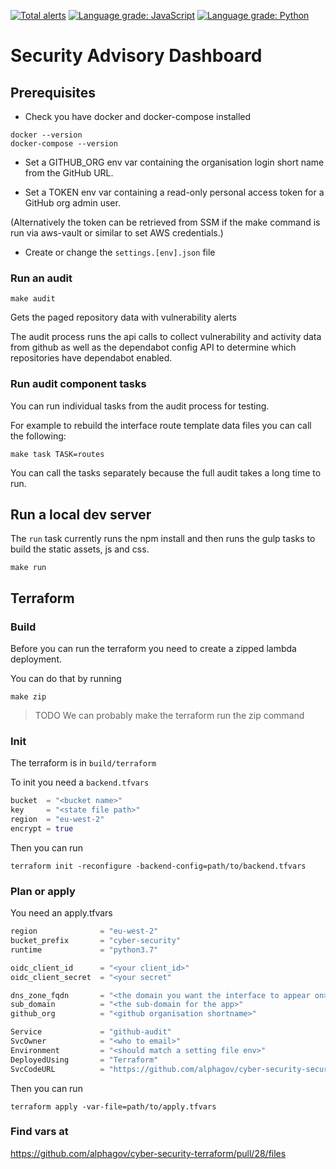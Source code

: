 [![Total alerts](https://img.shields.io/lgtm/alerts/g/alphagov/cyber-security-security-advisory-dashboard.svg?logo=lgtm&logoWidth=18)](https://lgtm.com/projects/g/alphagov/cyber-security-security-advisory-dashboard/alerts/) [![Language grade: JavaScript](https://img.shields.io/lgtm/grade/javascript/g/alphagov/cyber-security-security-advisory-dashboard.svg?logo=lgtm&logoWidth=18)](https://lgtm.com/projects/g/alphagov/cyber-security-security-advisory-dashboard/context:javascript) [![Language grade: Python](https://img.shields.io/lgtm/grade/python/g/alphagov/cyber-security-security-advisory-dashboard.svg?logo=lgtm&logoWidth=18)](https://lgtm.com/projects/g/alphagov/cyber-security-security-advisory-dashboard/context:python)

# Security Advisory Dashboard

## Prerequisites

 - Check you have docker and docker-compose installed

```
docker --version
docker-compose --version
```

 - Set a GITHUB_ORG env var containing the organisation login short name
from the GitHub URL.

 - Set a TOKEN env var containing a read-only personal access token for a GitHub org
admin user.

(Alternatively the token can be retrieved from SSM if the make command
is run via aws-vault or similar to set AWS credentials.)

 - Create or change the `settings.[env].json` file


### Run an audit

```audit
make audit
```
Gets the paged repository data with vulnerability alerts

The audit process runs the api calls to collect vulnerability and
activity data from github as well as the dependabot config API to
determine which repositories have dependabot enabled.

### Run audit component tasks

You can run individual tasks from the audit process for testing.

For example to rebuild the interface route template data files you
can call the following:
```task
make task TASK=routes
```

You can call the tasks separately because the full audit takes a long
time to run.

## Run a local dev server

The `run` task currently runs the npm install and then runs the gulp tasks
to build the static assets, js and css.

```run
make run
```

## Terraform

### Build
Before you can run the terraform you need to create a zipped lambda
deployment.

You can do that by running

```zip
make zip
```

> TODO We can probably make the terraform run the zip command

### Init
The terraform is in `build/terraform`

To init you need a `backend.tfvars`
```backend.tfvars
bucket  = "<bucket name>"
key     = "<state file path>"
region  = "eu-west-2"
encrypt = true
```

Then you can run
```init
terraform init -reconfigure -backend-config=path/to/backend.tfvars
```

### Plan or apply
You need an apply.tfvars

```apply.tfvars
region              = "eu-west-2"
bucket_prefix       = "cyber-security"
runtime             = "python3.7"

oidc_client_id      = "<your client_id>"
oidc_client_secret  = "<your secret"

dns_zone_fqdn       = "<the domain you want the interface to appear on>"
sub_domain          = "<the sub-domain for the app>"
github_org          = "<github organisation shortname>"

Service             = "github-audit"
SvcOwner            = "<who to email>"
Environment         = "<should match a setting file env>"
DeployedUsing       = "Terraform"
SvcCodeURL          = "https://github.com/alphagov/cyber-security-security-advisory-dashboard"
```

Then you can run

```apply
terraform apply -var-file=path/to/apply.tfvars
```

### Find vars at
https://github.com/alphagov/cyber-security-terraform/pull/28/files
